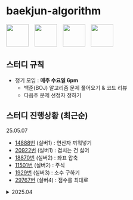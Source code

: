 # baekjun-algorithm

<div>
  <a href="https://github.com/apple3285"><img src="https://avatars.githubusercontent.com/u/32658464?v=4" width="60"></a> &nbsp&nbsp
  <a href="https://github.com/Rose4tune"><img src="https://avatars.githubusercontent.com/u/81802112?v=4" width="60"></a> &nbsp&nbsp
  <a href="https://github.com/dydgjs200"><img src="https://avatars.githubusercontent.com/u/25136172?v=4" width="60"></a> &nbsp&nbsp
  <a href="https://github.com/jung18"><img src="https://avatars.githubusercontent.com/u/81799517?v=4" width="60"></a>
</div>

<!-- * [번](https://www.acmicpc.net/problem/) (실버) :  -->

## 스터디 규칙
* 정기 모임 : **매주 수요일 6pm**
  * 백준(BOJ) 알고리즘 문제 풀어오기 & 코드 리뷰
  * 다음주 문제 선정자 정하기

## 스터디 진행상황 (최근순)
25.05.07
* [14888번](https://www.acmicpc.net/problem/14888) (실버1) : 연산자 끼워넣기
* [20922번](https://www.acmicpc.net/problem/20922) (실버1) : 겹치는 건 싫어
* [18870번](https://www.acmicpc.net/problem/18870) (실버2) : 좌표 압축
* [11501번](https://www.acmicpc.net/problem/11501) (실버2) : 주식
* [1929번](https://www.acmicpc.net/problem/1929) (실버3) : 소수 구하기
* [29767번](https://www.acmicpc.net/problem/29767) (실버4) : 점수를 최대로

<details>
  <summary>2025.04</summary>
  <div markdown="2504">
  25.04.30 <br/>
  (근로자의 날~어린이날 이어진 연휴로 스터디도 봄방학)
  
  25.04.23
  * [1744번](https://www.acmicpc.net/problem/1744) (골드4) : 수 묶기
  * [2110번](https://www.acmicpc.net/problem/2110) (골드4) : 공유기 설치
  * [6603번](https://www.acmicpc.net/problem/6603) (실버2) : 로또
  
  25.04.16
  * [9935번](https://www.acmicpc.net/problem/9935) (골드4) : 문자열 폭발
  * [2156번](https://www.acmicpc.net/problem/2156) (실버1) : 포도주 시식
  * [11053번](https://www.acmicpc.net/problem/11053) (실버2) : 가장 긴 증가하는 부분 수열
  
  25.04.08
  * [16928번](https://www.acmicpc.net/problem/16928) (골드5) : 뱀과 사다리 게임
  * [10773번](https://www.acmicpc.net/problem/10773) (실버4) : 제로
  * [1181번](https://www.acmicpc.net/problem/1181) (실버5) : 단어 정렬
  </div>
</details>


